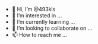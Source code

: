 - 👋 Hi, I’m @493kls
- 👀 I’m interested in ...
- 🌱 I’m currently learning ...
- 💞️ I’m looking to collaborate on ...
- 📫 How to reach me ...

<!---
493kls/493kls is a ✨ special ✨ repository because its `README.md` (this file) appears on your GitHub profile.
You can click the Preview link to take a look at your changes.
--->
